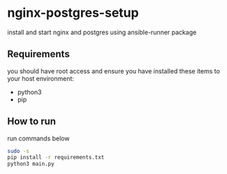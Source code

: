 # nginx-postgres-setup
install and start nginx and postgres using ansible-runner package

## Requirements

you should have root access and ensure you have installed these items to your host environment:
- python3
- pip

## How to run

run commands below

```bash
sudo -s
pip install -r requirements.txt
python3 main.py
```